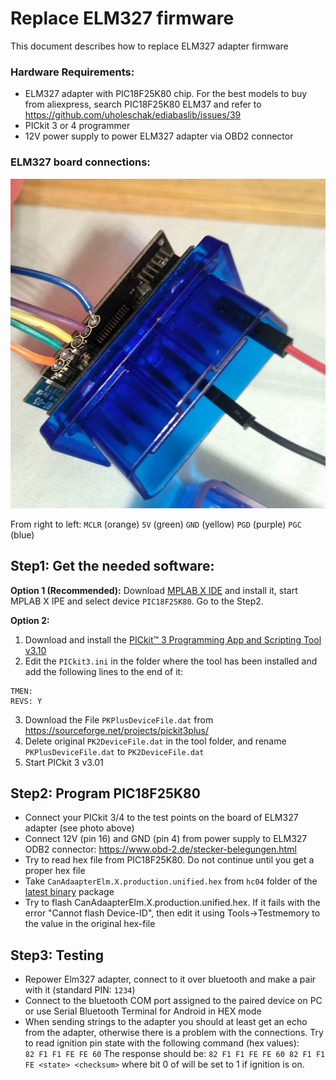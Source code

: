 # Replace ELM327 firmware

This document describes how to replace ELM327 adapter firmware

### Hardware Requirements:

* ELM327 adapter with PIC18F25K80 chip. For the best models to buy from aliexpress, search PIC18F25K80 ELM37 and refer to https://github.com/uholeschak/ediabaslib/issues/39
* PICkit 3 or 4 programmer
* 12V power supply to power ELM327 adapter via OBD2 connector

### ELM327 board connections:

[![ELM327 HC04](hc04-pinout.jpg "ELM327")](hc04-pinout.jpg)

From right to left:
`MCLR` (orange)
`5V` (green)
`GND` (yellow)
`PGD` (purple)
`PGC` (blue)

## Step1: Get the needed software:

**Option 1 (Recommended):** Download [MPLAB X IDE](https://www.microchip.com/mplab/mplab-x-ide) and install it, start MPLAB X IPE and select device `PIC18F25K80`. Go to the Step2.

**Option 2:**
1. Download and install the [PICkit™ 3 Programming App and Scripting Tool v3.10](https://microchipdeveloper.com/pickit3:scripttool)
2. Edit the `PICkit3.ini` in the folder where the tool has been installed and add the following lines to the end of it:
```
TMEN:
REVS: Y 
```
3. Download the File `PKPlusDeviceFile.dat` from https://sourceforge.net/projects/pickit3plus/
4. Delete original `PK2DeviceFile.dat` in the tool folder, and rename `PKPlusDeviceFile.dat` to `PK2DeviceFile.dat`
5. Start PICkit 3 v3.01

## Step2: Program PIC18F25K80
* Connect your PICkit 3/4 to the test points on the board of ELM327 adapter (see photo above)
* Connect 12V (pin 16) and GND (pin 4) from power supply to ELM327 ODB2 connector: https://www.obd-2.de/stecker-belegungen.html
* Try to read hex file from PIC18F25K80. Do not continue until you get a proper hex file
* Take `CanAdaapterElm.X.production.unified.hex` from `hc04` folder of the [latest binary](https://github.com/uholeschak/ediabaslib/releases/latest) package
* Try to flash CanAdaapterElm.X.production.unified.hex. If it fails with the error "Cannot flash Device-ID", then edit it using Tools->Testmemory to the value in the original hex-file

## Step3: Testing
* Repower Elm327 adapter, connect to it over bluetooth and make a pair with it (standard PIN: `1234`)
* Connect to the bluetooth COM port assigned to the paired device on PC or use Serial Bluetooth Terminal for Android in HEX mode
* When sending strings to the adapter you should at least get an echo from the adapter, otherwise there is a problem with the connections.
Try to read ignition pin state with the following command (hex values):  
`82 F1 F1 FE FE 60`
The response should be:
`82 F1 F1 FE FE 60 82 F1 F1 FE <state> <checksum>` where bit 0 of <state> will be set to 1 if ignition is on.
